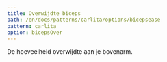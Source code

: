 ```yaml
---
title: Overwijdte biceps
path: /en/docs/patterns/carlita/options/bicepsease
pattern: carlita
option: bicepsOver
---
```


De hoeveelheid overwijdte aan je bovenarm.